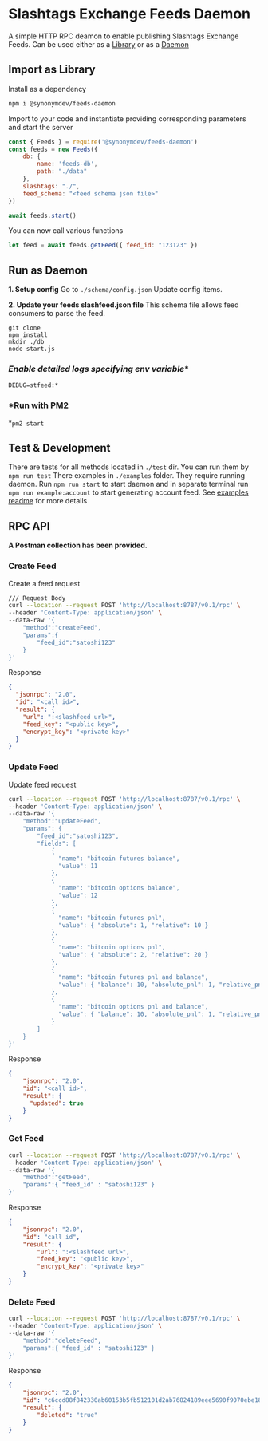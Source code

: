 # Slashtags Exchange Feeds Daemon

A simple HTTP RPC deamon to enable publishing Slashtags Exchange Feeds. Can be used either as a [Library](#import-as-library) or as a [Daemon](#run-as-daemon)

## Import as Library

Install as a dependency

```sh
npm i @synonymdev/feeds-daemon 
```

Import to your code and instantiate providing corresponding parameters and start the server

```js
const { Feeds } = require('@synonymdev/feeds-daemon')
const feeds = new Feeds({
    db: {
        name: 'feeds-db',
        path: "./data"
    },
    slashtags: "./",
    feed_schema: "<feed schema json file>"
})

await feeds.start()
```

You can now call various functions
```js
let feed = await feeds.getFeed({ feed_id: "123123" })
```

## Run as Daemon

**1. Setup config**
Go to `./schema/config.json` Update config items.

**2. Update your feeds slashfeed.json file**
This schema file allows feed consumers to parse the feed.

```
git clone
npm install
mkdir ./db
node start.js
```

### *Enable detailed logs specifying env variable**

`DEBUG=stfeed:*`

###  *Run with PM2

*`pm2 start`

## Test & Development
There are tests for all methods located in `./test` dir. You can run them by `npm run test`
There examples in `./examples` folder. They require running daemon. Run `npm run start` to start daemon and in separate terminal run `npm run example:account` to start generating account feed. See [examples readme](./example/README.md) for more details

## RPC API

**A Postman collection has been provided.**

### Create Feed
Create a feed request
``` sh
/// Request Body
curl --location --request POST 'http://localhost:8787/v0.1/rpc' \
--header 'Content-Type: application/json' \
--data-raw '{
    "method":"createFeed",
    "params":{
        "feed_id":"satoshi123"
    }
}'
```
Response
``` json
{
  "jsonrpc": "2.0",
  "id": "<call id>",
  "result": {
    "url": ":<slashfeed url>",
    "feed_key": "<public key>",
    "encrypt_key": "<private key>"
  }
}
```

### Update Feed
Update feed request
``` sh
curl --location --request POST 'http://localhost:8787/v0.1/rpc' \
--header 'Content-Type: application/json' \
--data-raw '{
    "method":"updateFeed",
    "params": {
        "feed_id":"satoshi123",
        "fields": [
            {
              "name": "bitcoin futures balance",
              "value": 11
            },
            {
              "name": "bitcoin options balance",
              "value": 12
            },
            {
              "name": "bitcoin futures pnl",
              "value": { "absolute": 1, "relative": 10 }
            },
            {
              "name": "bitcoin options pnl",
              "value": { "absolute": 2, "relative": 20 }
            },
            {
              "name": "bitcoin futures pnl and balance",
              "value": { "balance": 10, "absolute_pnl": 1, "relative_pnl": 10 }
            },
            {
              "name": "bitcoin options pnl and balance",
              "value": { "balance": 10, "absolute_pnl": 1, "relative_pnl": 10 }
            }
        ]
    }
}'
```
Response
``` json
{
    "jsonrpc": "2.0",
    "id": "<call id>",
    "result": {
      "updated": true
    }
}
```

### Get Feed
``` sh
curl --location --request POST 'http://localhost:8787/v0.1/rpc' \
--header 'Content-Type: application/json' \
--data-raw '{
    "method":"getFeed",
    "params":{ "feed_id" : "satoshi123" }
}'
```
Response
``` json
{
    "jsonrpc": "2.0",
    "id": "call id",
    "result": {
        "url": ":<slashfeed url>",
        "feed_key": "<public key>",
        "encrypt_key": "<private key>"
    }
}
```

### Delete Feed
```sh
curl --location --request POST 'http://localhost:8787/v0.1/rpc' \
--header 'Content-Type: application/json' \
--data-raw '{
    "method":"deleteFeed",
    "params":{ "feed_id" : "satoshi123" }
}'
```
Response
``` json
{
    "jsonrpc": "2.0",
    "id": "c6ccd88f842330ab60153b5fb512101d2ab76824189eee5690f9070ebe18cb87",
    "result": {
        "deleted": "true"
    }
}
```

